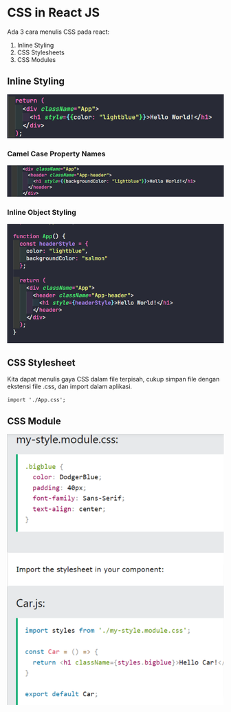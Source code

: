 # CSS in React JS

Ada 3 cara menulis CSS pada react:
1. Inline Styling
2. CSS Stylesheets
3. CSS Modules

## Inline Styling

![Inline-CSS](img/inline.png)

### Camel Case Property Names

![Camel-Case](img/camelCase.png)

### Inline Object Styling

![Object-Styling](img/object-styling.png)

## CSS Stylesheet

Kita dapat menulis gaya CSS dalam file terpisah, cukup simpan file dengan ekstensi file .css, dan import dalam aplikasi.

```
import './App.css';
```

## CSS Module

![Module](img/module.png)